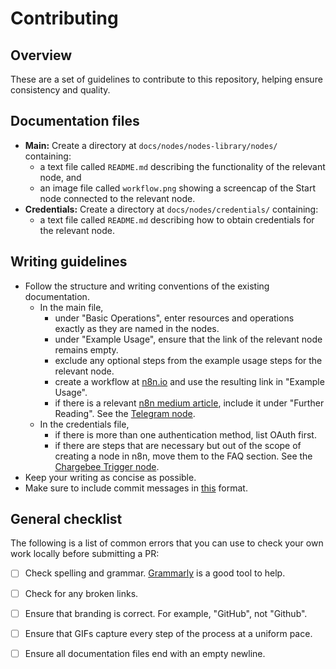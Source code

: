# Contributing

## Overview

These are a set of guidelines to contribute to this repository, helping ensure consistency and quality.

## Documentation files

* **Main:** Create a directory at `docs/nodes/nodes-library/nodes/` containing:
  - a text file called `README.md` describing the functionality of the relevant node, and
  - an image file called `workflow.png` showing a screencap of the Start node connected to the relevant node.
* **Credentials:** Create a directory at `docs/nodes/credentials/` containing:
  - a text file called `README.md` describing how to obtain credentials for the relevant node.

## Writing guidelines

* Follow the structure and writing conventions of the existing documentation.
  - In the main file,
    - under "Basic Operations", enter resources and operations exactly as they are named in the nodes.
    - under "Example Usage", ensure that the link of the relevant node remains empty.
    - exclude any optional steps from the example usage steps for the relevant node.
    - create a workflow at [n8n.io](https://n8n.io/workflows) and use the resulting link in "Example Usage".
    - if there is a relevant [n8n medium article](https://medium.com/n8n-io), include it under "Further Reading". See the [Telegram node](https://docs.n8n.io/nodes/n8n-nodes-base.telegram/).
  - In the credentials file,
    - if there is more than one authentication method, list OAuth first.
    - if there are steps that are necessary but out of the scope of creating a node in n8n, move them to the FAQ section. See the [Chargebee Trigger node](https://docs.n8n.io/nodes/n8n-nodes-base.chargebeeTrigger/).
* Keep your writing as concise as possible.
* Make sure to include commit messages in [this](https://gist.github.com/parmentf/035de27d6ed1dce0b36a) format.

## General checklist

The following is a list of common errors that you can use to check your own work locally before submitting a PR:

- [ ] Check spelling and grammar. [Grammarly](https://www.grammarly.com/) is a good tool to help.
- [ ] Check for any broken links.
- [ ] Ensure that branding is correct. For example, "GitHub", not "Github".
- [ ] Ensure that GIFs capture every step of the process at a uniform pace.
- [ ] Ensure all documentation files end with an empty newline.

